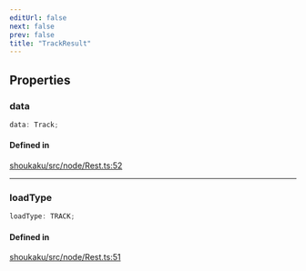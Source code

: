 ```yaml
---
editUrl: false
next: false
prev: false
title: "TrackResult"
---
```


## Properties

<a id="data" name="data"></a>

### data

```ts
data: Track;
```

#### Defined in

[shoukaku/src/node/Rest.ts:52](https://github.com/shipgirlproject/shoukaku/blob/9d5588e950f8b8cbe3cdd5386a275943ff6fdba1/src/node/Rest.ts#L52)

***

<a id="loadtype" name="loadtype"></a>

### loadType

```ts
loadType: TRACK;
```

#### Defined in

[shoukaku/src/node/Rest.ts:51](https://github.com/shipgirlproject/shoukaku/blob/9d5588e950f8b8cbe3cdd5386a275943ff6fdba1/src/node/Rest.ts#L51)
